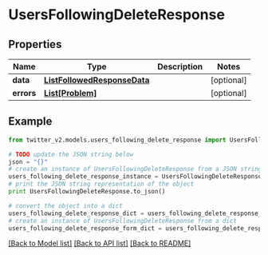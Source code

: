 # UsersFollowingDeleteResponse


## Properties
Name | Type | Description | Notes
------------ | ------------- | ------------- | -------------
**data** | [**ListFollowedResponseData**](ListFollowedResponseData.md) |  | [optional] 
**errors** | [**List[Problem]**](Problem.md) |  | [optional] 

## Example

```python
from twitter_v2.models.users_following_delete_response import UsersFollowingDeleteResponse

# TODO update the JSON string below
json = "{}"
# create an instance of UsersFollowingDeleteResponse from a JSON string
users_following_delete_response_instance = UsersFollowingDeleteResponse.from_json(json)
# print the JSON string representation of the object
print UsersFollowingDeleteResponse.to_json()

# convert the object into a dict
users_following_delete_response_dict = users_following_delete_response_instance.to_dict()
# create an instance of UsersFollowingDeleteResponse from a dict
users_following_delete_response_form_dict = users_following_delete_response.from_dict(users_following_delete_response_dict)
```
[[Back to Model list]](../README.md#documentation-for-models) [[Back to API list]](../README.md#documentation-for-api-endpoints) [[Back to README]](../README.md)



